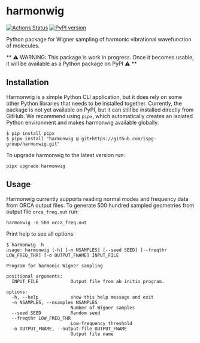 # harmonwig

[![Actions Status][actions-badge]][actions-link]
[![PyPI version][pypi-version]][pypi-link]

Python package for Wigner sampling of harmonic vibrational wavefunction of
molecules.

** ⚠️ WARNING: This package is work in progress. Once it becomes usable, it will
be available as a Python package on PyPI :warning: **

<!-- prettier-ignore-start -->
[actions-badge]:            https://github.com/ispg-group/harmonwig/workflows/CI/badge.svg
[actions-link]:             https://github.com/ispg-group/harmonwig/actions
[conda-badge]:              https://img.shields.io/conda/vn/conda-forge/harmonwig
[conda-link]:               https://github.com/conda-forge/harmonwig-feedstock
[pypi-link]:                https://pypi.org/project/harmonwig/
[pypi-platforms]:           https://img.shields.io/pypi/pyversions/harmonwig
[pypi-version]:             https://img.shields.io/pypi/v/harmonwig
<!-- prettier-ignore-end -->

## Installation

Harmonwig is a simple Python CLI application, but it does rely on some other
Python libraries that needs to be installed together. Currently, the package is
not yet available on PyPI, but it can still be installed directly from GitHub.
We recommend using `pipx`, which automatically creates an isolated Python
environment and makes harmonwig available globally.

```console
$ pip install pipx
$ pipx install "harmonwig @ git+https://github.com/ispg-group/harmonwig.git"
```

To upgrade harmonwig to the latest version run:

```console
pipx upgrade harmonwig
```

## Usage

Harmonwig currently supports reading normal modes and frequency data from ORCA
output files. To generate 500 hundred sampled geometries from output file
`orca_freq.out` run:

```console
harmonwig -n 500 orca_freq.out
```

Print help to see all options:

```console
$ harmonwig -h
usage: harmonwig [-h] [-n NSAMPLES] [--seed SEED] [--freqthr LOW_FREQ_THR] [-o OUTPUT_FNAME] INPUT_FILE

Program for harmonic Wigner sampling

positional arguments:
  INPUT_FILE            Output file from ab initio program.

options:
  -h, --help            show this help message and exit
  -n NSAMPLES, --nsamples NSAMPLES
                        Number of Wigner samples
  --seed SEED           Random seed
  --freqthr LOW_FREQ_THR
                        Low-frequency threshold
  -o OUTPUT_FNAME, --output-file OUTPUT_FNAME
                        Output file name
```
